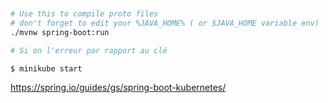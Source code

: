 ```` bash


# Use this to compile proto files
# don't forget to edit your %JAVA_HOME% ( or $JAVA_HOME variable env)
./mvnw spring-boot:run

````


```` bash
# Si on l'erreur par rapport au clé 

$ minikube start 

````


https://spring.io/guides/gs/spring-boot-kubernetes/